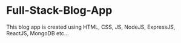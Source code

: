 # Full-Stack-Blog-App
This blog app is created using HTML, CSS, JS, NodeJS, ExpressJS, ReactJS, MongoDB etc...
